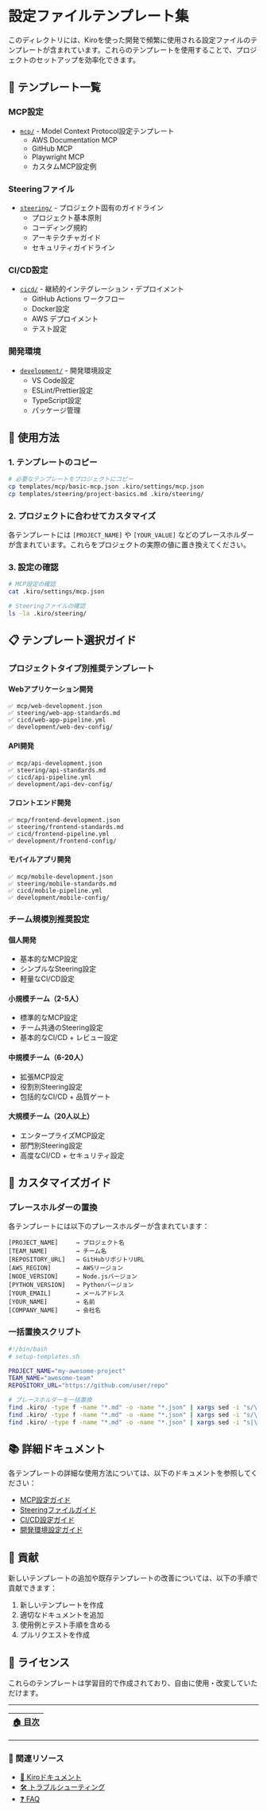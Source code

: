 # 設定ファイルテンプレート集

このディレクトリには、Kiroを使った開発で頻繁に使用される設定ファイルのテンプレートが含まれています。これらのテンプレートを使用することで、プロジェクトのセットアップを効率化できます。

## 📁 テンプレート一覧

### MCP設定
- [`mcp/`](mcp/) - Model Context Protocol設定テンプレート
  - AWS Documentation MCP
  - GitHub MCP
  - Playwright MCP
  - カスタムMCP設定例

### Steeringファイル
- [`steering/`](steering/) - プロジェクト固有のガイドライン
  - プロジェクト基本原則
  - コーディング規約
  - アーキテクチャガイド
  - セキュリティガイドライン

### CI/CD設定
- [`cicd/`](cicd/) - 継続的インテグレーション・デプロイメント
  - GitHub Actions ワークフロー
  - Docker設定
  - AWS デプロイメント
  - テスト設定

### 開発環境
- [`development/`](development/) - 開発環境設定
  - VS Code設定
  - ESLint/Prettier設定
  - TypeScript設定
  - パッケージ管理

## 🚀 使用方法

### 1. テンプレートのコピー

```bash
# 必要なテンプレートをプロジェクトにコピー
cp templates/mcp/basic-mcp.json .kiro/settings/mcp.json
cp templates/steering/project-basics.md .kiro/steering/
```

### 2. プロジェクトに合わせてカスタマイズ

各テンプレートには `[PROJECT_NAME]` や `[YOUR_VALUE]` などのプレースホルダーが含まれています。これらをプロジェクトの実際の値に置き換えてください。

### 3. 設定の確認

```bash
# MCP設定の確認
cat .kiro/settings/mcp.json

# Steeringファイルの確認
ls -la .kiro/steering/
```

## 📋 テンプレート選択ガイド

### プロジェクトタイプ別推奨テンプレート

#### Webアプリケーション開発
```
✅ mcp/web-development.json
✅ steering/web-app-standards.md
✅ cicd/web-app-pipeline.yml
✅ development/web-dev-config/
```

#### API開発
```
✅ mcp/api-development.json
✅ steering/api-standards.md
✅ cicd/api-pipeline.yml
✅ development/api-dev-config/
```

#### フロントエンド開発
```
✅ mcp/frontend-development.json
✅ steering/frontend-standards.md
✅ cicd/frontend-pipeline.yml
✅ development/frontend-config/
```

#### モバイルアプリ開発
```
✅ mcp/mobile-development.json
✅ steering/mobile-standards.md
✅ cicd/mobile-pipeline.yml
✅ development/mobile-config/
```

### チーム規模別推奨設定

#### 個人開発
- 基本的なMCP設定
- シンプルなSteering設定
- 軽量なCI/CD設定

#### 小規模チーム（2-5人）
- 標準的なMCP設定
- チーム共通のSteering設定
- 基本的なCI/CD + レビュー設定

#### 中規模チーム（6-20人）
- 拡張MCP設定
- 役割別Steering設定
- 包括的なCI/CD + 品質ゲート

#### 大規模チーム（20人以上）
- エンタープライズMCP設定
- 部門別Steering設定
- 高度なCI/CD + セキュリティ設定

## 🔧 カスタマイズガイド

### プレースホルダーの置換

各テンプレートには以下のプレースホルダーが含まれています：

```
[PROJECT_NAME]     → プロジェクト名
[TEAM_NAME]        → チーム名
[REPOSITORY_URL]   → GitHubリポジトリURL
[AWS_REGION]       → AWSリージョン
[NODE_VERSION]     → Node.jsバージョン
[PYTHON_VERSION]   → Pythonバージョン
[YOUR_EMAIL]       → メールアドレス
[YOUR_NAME]        → 名前
[COMPANY_NAME]     → 会社名
```

### 一括置換スクリプト

```bash
#!/bin/bash
# setup-templates.sh

PROJECT_NAME="my-awesome-project"
TEAM_NAME="awesome-team"
REPOSITORY_URL="https://github.com/user/repo"

# プレースホルダーを一括置換
find .kiro/ -type f -name "*.md" -o -name "*.json" | xargs sed -i "s/\[PROJECT_NAME\]/$PROJECT_NAME/g"
find .kiro/ -type f -name "*.md" -o -name "*.json" | xargs sed -i "s/\[TEAM_NAME\]/$TEAM_NAME/g"
find .kiro/ -type f -name "*.md" -o -name "*.json" | xargs sed -i "s|\[REPOSITORY_URL\]|$REPOSITORY_URL|g"
```

## 📚 詳細ドキュメント

各テンプレートの詳細な使用方法については、以下のドキュメントを参照してください：

- [MCP設定ガイド](mcp/README.md)
- [Steeringファイルガイド](steering/README.md)
- [CI/CD設定ガイド](cicd/README.md)
- [開発環境設定ガイド](development/README.md)

## 🤝 貢献

新しいテンプレートの追加や既存テンプレートの改善については、以下の手順で貢献できます：

1. 新しいテンプレートを作成
2. 適切なドキュメントを追加
3. 使用例とテスト手順を含める
4. プルリクエストを作成

## 📄 ライセンス

これらのテンプレートは学習目的で作成されており、自由に使用・改変していただけます。

---

<div align="center">

| [🏠 目次](../README.md) |
|:---:|

</div>

---

### 🔗 関連リソース
- [📖 Kiroドキュメント](../docs/)
- [🛠️ トラブルシューティング](../docs/troubleshooting/common-issues.md)
- [❓ FAQ](../docs/troubleshooting/faq.md)